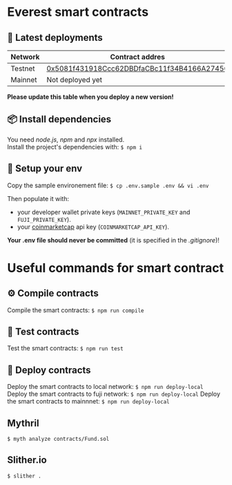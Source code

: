 # Everest smart contracts

## 🔗 Latest deployments
| Network  | Contract addres |
| ------------ | --------------------- |
| Testnet  | [0x5081f431918Ccc62DBDfaCBc11f34B4166A27450](https://testnet.snowtrace.io/address/0x5081f431918Ccc62DBDfaCBc11f34B4166A27450) |
| Mainnet  | Not deployed yet |

**Please update this table when you deploy a new version!**

## 📦 Install dependencies
You need *node.js*, *npm* and *npx* installed.\
Install the project's dependencies with: `$ npm i`

## 🔧 Setup your env
Copy the sample environement file: `$ cp .env.sample .env && vi .env`

Then populate it with:
- your developer wallet private keys (`MAINNET_PRIVATE_KEY` and `FUJI_PRIVATE_KEY`).
- your [coinmarketcap](https://coinmarketcap.com/api/) api key (`COINMARKETCAP_API_KEY`).

**Your .env file should never be committed** (it is specified in the *.gitignore*)!

# Useful commands for smart contract 

## ⚙️ Compile contracts
Compile the smart contracts: `$ npm run compile`

## 🧪 Test contracts
Test the smart contracts: `$ npm run test`

## 🚀 Deploy contracts 
Deploy the smart contracts to local network: `$ npm run deploy-local`
Deploy the smart contracts to fuji network: `$ npm run deploy-local`
Deploy the smart contracts to mainnnet: `$ npm run deploy-local`

## Mythril
`$ myth analyze contracts/Fund.sol`

## Slither.io
`$ slither .`